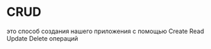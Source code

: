 # CRUD
это способ создания нашего приложения с помощью Create Read Update Delete операций                                                              